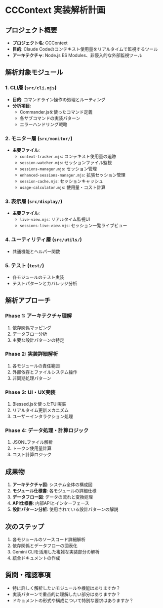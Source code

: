 # CCContext 実装解析計画

## プロジェクト概要
- **プロジェクト名**: CCContext
- **目的**: Claude Codeのコンテキスト使用量をリアルタイムで監視するツール
- **アーキテクチャ**: Node.js ES Modules、非侵入的な外部監視ツール

## 解析対象モジュール

### 1. CLI層 (`src/cli.mjs`)
- **目的**: コマンドライン操作の処理とルーティング
- **分析項目**:
  - Commander.jsを使ったコマンド定義
  - 各サブコマンドの実装パターン
  - エラーハンドリング戦略

### 2. モニター層 (`src/monitor/`)
- **主要ファイル**:
  - `context-tracker.mjs`: コンテキスト使用量の追跡
  - `session-watcher.mjs`: セッションファイル監視
  - `sessions-manager.mjs`: セッション管理
  - `enhanced-sessions-manager.mjs`: 拡張セッション管理
  - `session-cache.mjs`: セッションキャッシュ
  - `usage-calculator.mjs`: 使用量・コスト計算

### 3. 表示層 (`src/display/`)
- **主要ファイル**:
  - `live-view.mjs`: リアルタイム監視UI
  - `sessions-live-view.mjs`: セッション一覧ライブビュー

### 4. ユーティリティ層 (`src/utils/`)
- 共通機能とヘルパー関数

### 5. テスト (`test/`)
- 各モジュールのテスト実装
- テストパターンとカバレッジ分析

## 解析アプローチ

### Phase 1: アーキテクチャ理解
1. 依存関係マッピング
2. データフロー分析
3. 主要な設計パターンの特定

### Phase 2: 実装詳細解析
1. 各モジュールの責任範囲
2. 外部依存とファイルシステム操作
3. 非同期処理パターン

### Phase 3: UI・UX実装
1. Blessed.jsを使ったTUI実装
2. リアルタイム更新メカニズム
3. ユーザーインタラクション処理

### Phase 4: データ処理・計算ロジック
1. JSONLファイル解析
2. トークン使用量計算
3. コスト計算ロジック

## 成果物
1. **アーキテクチャ図**: システム全体の構成図
2. **モジュール仕様書**: 各モジュールの詳細仕様
3. **データフロー図**: データの流れと変換処理
4. **API仕様書**: 内部APIとインターフェース
5. **設計パターン分析**: 使用されている設計パターンの解説

## 次のステップ
1. 各モジュールのソースコード詳細解析
2. 依存関係とデータフローの図表化
3. Gemini CLIを活用した複雑な実装部分の解析
4. 統合ドキュメントの作成

## 質問・確認事項
- 特に詳しく解析したいモジュールや機能はありますか？
- 実装パターンで重点的に理解したい部分はありますか？
- ドキュメントの形式や構成について特別な要求はありますか？